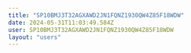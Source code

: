 ```yaml
---
title: "SP10BMJ3T32AGXAWD2JN1FQNZ1930QW4Z85F18WDW"
date: 2024-05-31T11:03:49.584Z
user: SP10BMJ3T32AGXAWD2JN1FQNZ1930QW4Z85F18WDW
layout: "users"
---
```

    